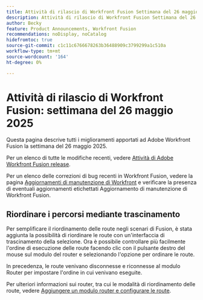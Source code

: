 ```yaml
---
title: Attività di rilascio di Workfront Fusion Settimana del 26 maggio 2025
description: Attività di rilascio di Workfront Fusion Settimana del 26 maggio 2025
author: Becky
feature: Product Announcements, Workfront Fusion
recommendations: noDisplay, noCatalog
hidefromtoc: true
source-git-commit: c1c11c6766678263b36488909c3799299a1c510a
workflow-type: tm+mt
source-wordcount: '164'
ht-degree: 0%

---
```


# Attività di rilascio di Workfront Fusion: settimana del 26 maggio 2025

Questa pagina descrive tutti i miglioramenti apportati ad Adobe Workfront Fusion la settimana del 26 maggio 2025.

Per un elenco di tutte le modifiche recenti, vedere [Attività di Adobe Workfront Fusion release](/help/workfront-fusion/fusion-product-releases/fusion-release-activity.md).

Per un elenco delle correzioni di bug recenti in Workfront Fusion, vedere la pagina [Aggiornamenti di manutenzione di Workfront](https://experienceleague.adobe.com/en/docs/workfront-known-issues/releases/current-updates) e verificare la presenza di eventuali aggiornamenti etichettati Aggiornamento di manutenzione di Workfront Fusion.

## Riordinare i percorsi mediante trascinamento

Per semplificare il riordinamento delle route negli scenari di Fusion, è stata aggiunta la possibilità di riordinare le route con un&#39;interfaccia di trascinamento della selezione. Ora è possibile controllare più facilmente l&#39;ordine di esecuzione delle route facendo clic con il pulsante destro del mouse sul modulo del router e selezionando l&#39;opzione per ordinare le route.

In precedenza, le route venivano disconnesse e riconnesse al modulo Router per impostare l&#39;ordine in cui venivano eseguite.

Per ulteriori informazioni sui router, tra cui le modalità di riordinamento delle route, vedere [Aggiungere un modulo router e configurare le route](/help/workfront-fusion/create-scenarios/add-modules/router-module.md).
